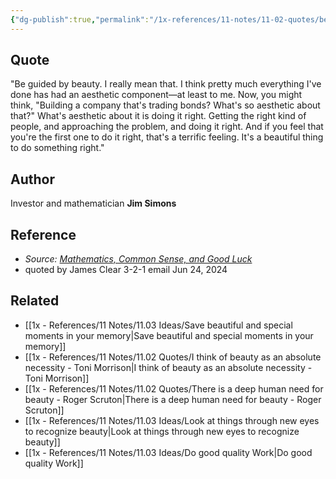 ```yaml
---
{"dg-publish":true,"permalink":"/1x-references/11-notes/11-02-quotes/be-guided-by-beauty-it-s-a-beautiful-thing-to-do-something-right-jim-simmons/","title":"Be guided by beauty...It's a beautiful thing to do something right - Jim Simmons","created":"2024-07-24T12:55:26.468+03:00","updated":"2024-07-24T22:26:18.471+03:00"}
---
```



## Quote

"Be guided by beauty. I really mean that. I think pretty much everything I've done has had an aesthetic component—at least to me. Now, you might think, "Building a company that's trading bonds? What's so aesthetic about that?" What's aesthetic about it is doing it right. Getting the right kind of people, and approaching the problem, and doing it right. And if you feel that you're the first one to do it right, that's a terrific feeling. It's a beautiful thing to do something right."

## Author
Investor and mathematician **Jim Simons**

## Reference
- _Source:_ [_Mathematics, Common Sense, and Good Luck_](https://click.convertkit-mail4.com/gku6zxr00lu5hd4r2w0f6f5qqme99fm/7qh7h8hol25884fz/aHR0cHM6Ly93d3cueW91dHViZS5jb20vd2F0Y2g_dj1TVmRURjRfUXJUTQ==)
- quoted by James Clear 3-2-1 email Jun 24, 2024

## Related
- [[1x - References/11 Notes/11.03 Ideas/Save beautiful and special moments in your memory\|Save beautiful and special moments in your memory]]
- [[1x - References/11 Notes/11.02 Quotes/I think of beauty as an absolute necessity - Toni Morrison\|I think of beauty as an absolute necessity - Toni Morrison]]
- [[1x - References/11 Notes/11.02 Quotes/There is a deep human need for beauty - Roger Scruton\|There is a deep human need for beauty - Roger Scruton]]
- [[1x - References/11 Notes/11.03 Ideas/Look at things through new eyes to recognize beauty\|Look at things through new eyes to recognize beauty]]
- [[1x - References/11 Notes/11.03 Ideas/Do good quality Work\|Do good quality Work]]